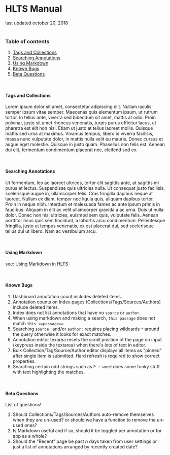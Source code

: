 # HLTS Manual

<div class="text upper faded">last updated october 20, 2018</div>

<br>

### Table of contents
1. [Tags and Collections](#tags-and-collections)
2. [Searching Annotations](#searching-annotations)
3. [Using Markdown](#using-markdown)
4. [Known Bugs](#known-bugs)
5. [Beta Questions](#beta-questions)

<br>

#### Tags and Collections <a name="tags-and-collections"></a>

Lorem ipsum dolor sit amet, consectetur adipiscing elit. Nullam iaculis semper ipsum vitae semper. Maecenas quis elementum ipsum, ut rutrum tortor. In tellus ante, viverra sed bibendum sit amet, mattis at odio. Proin pulvinar, justo sit amet rhoncus venenatis, turpis purus efficitur lacus, et pharetra est elit non nisl. Etiam ut justo at tellus laoreet mollis. Quisque mattis sed urna at maximus. Vivamus tempus, libero id viverra facilisis, massa nunc vulputate dolor, in mattis nulla velit eu mauris. Donec cursus et augue eget molestie. Quisque in justo quam. Phasellus non felis est. Aenean dui elit, fermentum condimentum placerat nec, eleifend sed ex.

<br>

#### Searching Annotations <a name="searching-annotations"></a>

Ut fermentum, leo ac laoreet ultrices, tortor elit sagittis ante, at sagittis mi purus et lectus. Suspendisse quis ultricies nulla. Ut consequat justo facilisis, scelerisque augue in, ullamcorper felis. Cras fringilla dapibus neque at laoreet. Nullam ex diam, tempor nec ligula quis, aliquam dapibus tortor. Proin in neque nibh. Interdum et malesuada fames ac ante ipsum primis in faucibus. Aliquam in elit ac velit ullamcorper gravida a ac urna. Duis ut nulla dolor. Donec non nisi ultricies, euismod sem quis, vulputate felis. Aenean porttitor risus quis sem tincidunt, a lobortis arcu condimentum. Pellentesque fringilla, justo ut tempus venenatis, ex est placerat dui, sed scelerisque tellus dui ut libero. Nam ac vestibulum arcu.

<br>

#### Using Markdown <a name="using-markdown"></a>

see: <a href="markdown">Using Markdown in HLTS</a>

<br>

#### Known Bugs <a name="known-bugs"></a>

1. Dashboard annotation count includes deleted items.
2. Annotation counts on Index pages (Collections/Tags/Sources/Authors) include deleted items.
3. Index does not list annotations that have no `source` or `author`.
4. When using markdown and making a search, `this passage` does not match `this ==passage==`.
5. Searching `source:` and/or `author:` requires placing wildcards `*` around the query otherwise it looks for exact matches.
6. Annotation editor texarea resets the scroll position of the page on input (keypress inside the textarea) when there's lots of text in editor.
7. Bulk Collection/Tag/Source/Author editor displays all items as "pinned" after single item is submitted. Hard refresh is required to show correct properties.
8. Searching certain odd strings such as `P : word` does some funky stuff with text highlighting the matches.

<br>

#### Beta Questions <a name="beta-questions"></a>

List of questions!

1. Should Collections/Tags/Sources/Authors auto-remove themselves when they are un-used? or should we have a function to remove the un-used ones?
2. Is Markdown useful and if so, should it be toggled per annotation or for app as a whole?
3. Should the "Recent" page be past _n_ days taken from user settings or just a list of annotations arranged by recently created date?